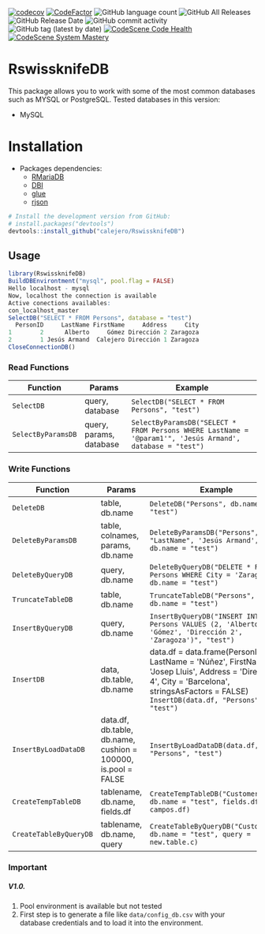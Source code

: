 
<!-- badges: start -->

[![codecov](https://codecov.io/gh/calejero/RswissknifeDB/branch/master/graph/badge.svg?token=oaw2jeS4I3)](https://codecov.io/gh/calejero/RswissknifeDB)
[![CodeFactor](https://www.codefactor.io/repository/github/calejero/rswissknifedb/badge?s=0bd4ffc58a552d40d86144c31b9f3ce03b48320f)](https://www.codefactor.io/repository/github/calejero/rswissknifedb)
![GitHub language count](https://img.shields.io/github/languages/count/calejero/rswissknifedb?style=flat-square)
![GitHub All Releases](https://img.shields.io/github/downloads/calejero/rswissknifedb/total)
![GitHub Release Date](https://img.shields.io/github/release-date/calejero/rswissknifedb)
![GitHub commit activity](https://img.shields.io/github/commit-activity/w/calejero/rswissknifedb)
![GitHub tag (latest by date)](https://img.shields.io/github/v/tag/calejero/rswissknifedb?style=flat-square)
[![CodeScene Code Health](https://codescene.io/projects/7576/status-badges/code-health)](https://codescene.io/projects/7576)
[![CodeScene System Mastery](https://codescene.io/projects/7576/status-badges/system-mastery)](https://codescene.io/projects/7576)

<!-- badges: end -->

# RswissknifeDB
This package allows you to work with some of the most common databases such as MYSQL or PostgreSQL. Tested databases in this version:
  - MySQL

# Installation

  - Packages dependencies:
      - [RMariaDB](https://rmariadb.r-dbi.org)
      - [DBI](https://github.com/r-dbi/DBI)
      - [glue](https://github.com/tidyverse/glue) 
      - [rjson](https://github.com/cran/rjson) 
 
``` r
# Install the development version from GitHub:
# install.packages("devtools")
devtools::install_github("calejero/RswissknifeDB")
```

## Usage
``` r
library(RswissknifeDB)
BuildDBEnvirontment("mysql", pool.flag = FALSE)
Hello localhost - mysql 
Now, localhost the connection is available
Active conections availables:
con_localhost_master 
SelectDB("SELECT * FROM Persons", database = "test")
  PersonID     LastName FirstName     Address     City
1        2      Alberto     Gómez Dirección 2 Zaragoza
2        1 Jesús Armand  Calejero Dirección 1 Zaragoza
CloseConnectionDB()
```

### Read Functions


| Function | Params | Example |
| ------ | ------ | ------ |
| `SelectDB` | query, database | `SelectDB("SELECT * FROM Persons", "test")`
| `SelectByParamsDB` | query, params, database | `SelectByParamsDB("SELECT * FROM Persons WHERE LastName = '@param1'", 'Jesús Armand', database = "test")`

### Write Functions


| Function | Params | Example |
| ------ | ------ | ------ |
| `DeleteDB` | table, db.name | `DeleteDB("Persons", db.name = "test")`
| `DeleteByParamsDB` | table, colnames, params, db.name | `DeleteByParamsDB("Persons", "LastName", 'Jesús Armand', db.name = "test")`
| `DeleteByQueryDB` | query, db.name | `DeleteByQueryDB("DELETE * FROM Persons WHERE City = 'Zaragoza'", db.name = "test")`
| `TruncateTableDB` | table, db.name | `TruncateTableDB("Persons", db.name = "test")`
| `InsertByQueryDB` | query, db.name | `InsertByQueryDB("INSERT INTO Persons VALUES (2, 'Alberto', 'Gómez', 'Dirección 2', 'Zaragoza')", "test")`
| `InsertDB` | data, db.table, db.name | data.df = data.frame(PersonID = 4, LastName = 'Núñez', FirstName = 'Josep Lluis', Address = 'Dirección 4', City = 'Barcelona', stringsAsFactors = FALSE) `InsertDB(data.df, "Persons", "test")`
| `InsertByLoadDataDB` | data.df, db.table, db.name, cushion = 100000, is.pool = FALSE | `InsertByLoadDataDB(data.df, "Persons", "test")`
| `CreateTempTableDB` | tablename, db.name, fields.df | `CreateTempTableDB("Customers", db.name = "test", fields.df = campos.df)`
| `CreateTableByQueryDB` | tablename, db.name, query | `CreateTableByQueryDB("Customers", db.name = "test", query = new.table.c)`


### Important
##### V1.0.

1) Pool environment is available but not tested
2) First step is to generate a file like `data/config_db.csv` with your database credentials and to load it into the environment.
